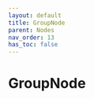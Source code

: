 ```yaml
---
layout: default
title: GroupNode
parent: Nodes
nav_order: 13
has_toc: false
---
```



<a id="GroupNode"></a>

# GroupNode


